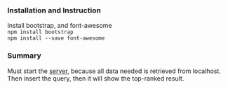 ### Installation and Instruction

Install bootstrap, and font-awesome <br/>
`npm install bootstrap` <br/>
`npm install --save font-awesome` <br/>

### Summary
Must start the [server](https://github.com/ImCityHunter/elasticsearchserver), because all data needed is retrieved from localhost. Then insert the query, then it will show the top-ranked result.



